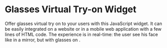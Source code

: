 # Glasses Virtual Try-on Widget



Offer glasses virtual try on to your users with this JavaScript widget. It can be easily integrated on a website or in a mobile web application with a few lines of HTML code. The experience is in real-time: the user see his face like in a mirror, but with glasses on .


